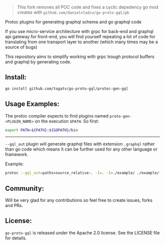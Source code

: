 > This fork removes all POC code and fixes a cyclic depedency go mod creates with `github.com/danielvladco/go-proto-gql/pb`

Protoc plugins for generating graphql schema and go graphql code

If you use micro-service architecture with grpc for back-end and graphql api gateway for front-end, you will find yourself
repeating a lot of code for translating from one transport layer to another (which many times may be a source of bugs)

This repository aims to simplify working with grpc trough protocol buffers and graphql by generating code.

## Install:

```sh
go install github.com/togatv/go-proto-gql/protoc-gen-gql
```

## Usage Examples:

The protoc compiler expects to find plugins named `proto-gen-<PLUGIN_NAME>` on the execution `$PATH`. So first:

```sh
export PATH=${PATH}:${GOPATH}/bin
```

---

`--gql_out` plugin will generate graphql files with extension `.graphql`
rather than go code which means it can be further used for any other language or framework.

Example:

```sh
protoc --gql_out=paths=source_relative:. -I=. -I=./example/ ./example/*.proto
```

## Community:

Will be very glad for any contributions so feel free to create issues, forks and PRs.

## License:

`go-proto-gql` is released under the Apache 2.0 license. See the LICENSE file for details.
